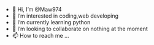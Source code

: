 - 👋 Hi, I’m @Maw974
- 👀 I’m interested in coding,web developing
- 🌱 I’m currently learning python
- 💞️ I’m looking to collaborate on nothing at the moment
- 📫 How to reach me ...

<!---
Maw974/Maw974 is a ✨ special ✨ repository because its `README.md` (this file) appears on your GitHub profile.
You can click the Preview link to take a look at your changes.
--->
